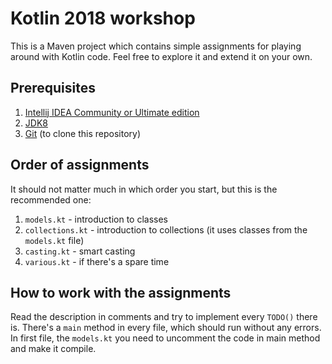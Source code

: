 # Kotlin 2018 workshop

This is a Maven project which contains simple assignments for playing around with Kotlin code. Feel free to explore it and extend it on your own.

## Prerequisites

1. [Intellij IDEA Community or Ultimate edition](https://www.jetbrains.com/idea/download)
2. [JDK8](https://www.oracle.com/technetwork/pt/java/javase/downloads/jdk8-downloads-2133151.html?printOnly=1)
3. [Git](https://git-scm.com/) (to clone this repository)

## Order of assignments

It should not matter much in which order you start, but this is the recommended one:

1. `models.kt` - introduction to classes
2. `collections.kt` - introduction to collections (it uses classes from the `models.kt` file)
3. `casting.kt` - smart casting
4. `various.kt` - if there's a spare time

## How to work with the assignments

Read the description in comments and try to implement every `TODO()` there is. There's a `main` method in every file, which should run without any errors. In first file, the `models.kt` you need to uncomment the code in main method and make it compile.
